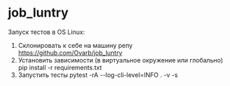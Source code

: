 # job_luntry

Запуск тестов в OS Linux:
1. Склонировать к себе на машину репу https://github.com/Ovarb/job_luntry
2. Установить зависимости (в виртуальное окружение или глобально) pip install -r requirements.txt
3. Запустить тесты pytest -rA --log-cli-level=INFO . -v -s
